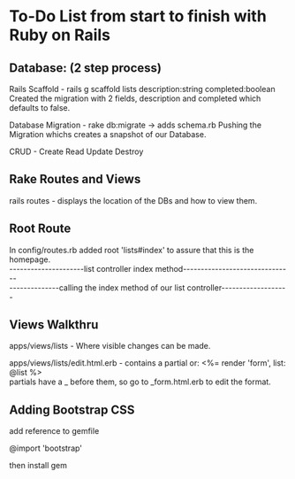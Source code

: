 # To-Do List from start to finish with Ruby on Rails

## Database: (2 step process)

Rails Scaffold - rails g scaffold lists description:string completed:boolean
Created the migration with 2 fields, description and completed which defaults to false.

Database Migration - rake db:migrate -> adds schema.rb
Pushing the Migration whichs creates a snapshot of our Database.

CRUD - Create Read Update Destroy

## Rake Routes and Views

rails routes - displays the location of the DBs and how to view them.

## Root Route

In config/routes.rb added root 'lists#index' to assure that this is the homepage.<br>
---------------------list controller index method-------------------------------<br>
--------------calling the index method of our list controller-------------------

## Views Walkthru

apps/views/lists - Where visible changes can be made.

apps/views/lists/edit.html.erb - contains a partial or: <%= render 'form', list: @list %><br>
partials have a \_ before them, so go to \_form.html.erb to edit the format.

## Adding Bootstrap CSS

add reference to gemfile

@import 'bootstrap'

then install gem
